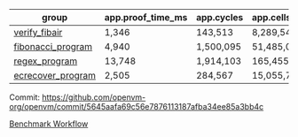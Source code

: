 | group | app.proof_time_ms | app.cycles | app.cells_used | leaf.proof_time_ms | leaf.cycles | leaf.cells_used |
| -- | -- | -- | -- | -- | -- | -- |
| [verify_fibair](https://github.com/openvm-org/openvm/blob/benchmark-results/benchmarks/verify_fibair-5645aafa69c56e7876113187afba34ee85a3bb4c.md) | 1,346 |  143,513 |  8,289,544 |- | - | - |
| [fibonacci_program](https://github.com/openvm-org/openvm/blob/benchmark-results/benchmarks/fibonacci-5645aafa69c56e7876113187afba34ee85a3bb4c.md) | 4,940 |  1,500,095 |  51,485,080 | 3,846 |  615,319 |  33,540,727 |
| [regex_program](https://github.com/openvm-org/openvm/blob/benchmark-results/benchmarks/regex-5645aafa69c56e7876113187afba34ee85a3bb4c.md) | 13,748 |  1,914,103 |  165,455,373 | 16,005 |  2,056,311 |  154,573,375 |
| [ecrecover_program](https://github.com/openvm-org/openvm/blob/benchmark-results/benchmarks/ecrecover-5645aafa69c56e7876113187afba34ee85a3bb4c.md) | 2,505 |  284,567 |  15,055,723 | 11,322 |  1,603,998 |  117,320,802 |


Commit: https://github.com/openvm-org/openvm/commit/5645aafa69c56e7876113187afba34ee85a3bb4c

[Benchmark Workflow](https://github.com/openvm-org/openvm/actions/runs/13427300830)
